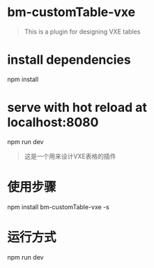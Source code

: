 # bm-customTable-vxe

> This is a plugin for designing VXE tables

# install dependencies
npm install

# serve with hot reload at localhost:8080
npm run dev


> 这是一个用来设计VXE表格的插件

# 使用步骤
npm install bm-customTable-vxe -s

# 运行方式
npm run dev

